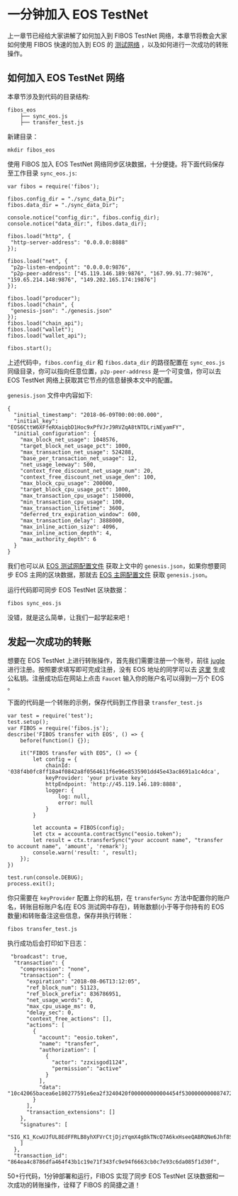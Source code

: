 # 一分钟加入 EOS TestNet

上一章节已经给大家讲解了如何加入到 FIBOS TestNet 网络，本章节将教会大家如何使用 FIBOS 快速的加入到 EOS 的 [测试网络](http://jungle.cryptolions.io/#home) ，以及如何进行一次成功的转账操作。

## 如何加入 EOS TestNet 网络
本章节涉及到代码的目录结构:

```
fibos_eos
    ├── sync_eos.js
    ├── transfer_test.js

```
新建目录：
```
mkdir fibos_eos
```

使用 FIBOS 加入 EOS TestNet 网络同步区块数据，十分便捷。将下面代码保存至工作目录 `sync_eos.js`:

```
var fibos = require('fibos');

fibos.config_dir = "./sync_data_Dir";
fibos.data_dir = "./sync_data_Dir";

console.notice("config_dir:", fibos.config_dir);
console.notice("data_dir:", fibos.data_dir);

fibos.load("http", {
 "http-server-address": "0.0.0.0:8888"
});

fibos.load("net", {
 "p2p-listen-endpoint": "0.0.0.0:9876",
 "p2p-peer-address": ["45.119.146.189:9876", "167.99.91.77:9876", "159.65.214.148:9876", "149.202.165.174:19876"]
});

fibos.load("producer");
fibos.load("chain", {
 "genesis-json": "./genesis.json"
});
fibos.load("chain_api");
fibos.load("wallet");
fibos.load("wallet_api");

fibos.start();
```

上述代码中，`fibos.config_dir` 和 `fibos.data_dir` 的路径配置在 `sync_eos.js` 同级目录，你可以指向任意位置，`p2p-peer-address` 是一个可变值，你可以去 EOS TestNet 网络上获取其它节点的信息替换本文中的配置。

`genesis.json` 文件中内容如下:

```
{
  "initial_timestamp": "2018-06-09T00:00:00.000",
  "initial_key": "EOS6CttW6XFfeRXaiqbD1Hoc9xPfVJrJ9RVZqA8tNTDLriNEyamFY",
  "initial_configuration": {
    "max_block_net_usage": 1048576,
    "target_block_net_usage_pct": 1000,
    "max_transaction_net_usage": 524288,
    "base_per_transaction_net_usage": 12,
    "net_usage_leeway": 500,
    "context_free_discount_net_usage_num": 20,
    "context_free_discount_net_usage_den": 100,
    "max_block_cpu_usage": 200000,
    "target_block_cpu_usage_pct": 1000,
    "max_transaction_cpu_usage": 150000,
    "min_transaction_cpu_usage": 100,
    "max_transaction_lifetime": 3600,
    "deferred_trx_expiration_window": 600,
    "max_transaction_delay": 3888000,
    "max_inline_action_size": 4096,
    "max_inline_action_depth": 4,
    "max_authority_depth": 6
  }
}
```

我们也可以从 [EOS 测试网配置文件](https://github.com/CryptoLions/EOS-Jungle-Testnet/blob/aa499583d5e7f19799d93ab569e29b39741d1bb4/genesis.json) 获取上文中的 `genesis.json`，如果你想要同步 EOS 主网的区块数据，那就去  [EOS 主网配置文件](https://github.com/EOS-Mainnet/eos/blob/mainnet-1.1.3/mainnet-genesis.json) 获取 `genesis.json`。

运行代码即可同步 EOS TestNet 区块数据：

```
fibos sync_eos.js
```

没错，就是这么简单，让我们一起学起来吧！

## 发起一次成功的转账

想要在 EOS TestNet 上进行转账操作，首先我们需要注册一个账号，前往 [jugle](http://jungle.cryptolions.io/#account) 进行注册。按照要求填写即可完成注册，没有 EOS 地址的同学可以去 [这里](https://meet.one/generate.html) 生成公私钥。注册成功后在网站上点击 `Faucet` 输入你的账户名可以得到一万个 EOS 。

下面的代码是一个转账的示例，保存代码到工作目录 `transfer_test.js`

```
var test = require('test');
test.setup();
var FIBOS = require('fibos.js');
describe('FIBOS transfer with EOS', () => {
    before(function() {});

    it("FIBOS transfer with EOS", () => {
        let config = {
            chainId: '038f4b0fc8ff18a4f0842a8f0564611f6e96e8535901dd45e43ac8691a1c4dca', 
            keyProvider: 'your private key', 
            httpEndpoint: 'http://45.119.146.189:8888',
            logger: {
                log: null,
                error: null
            }
        }

        let accounta = FIBOS(config);
        let ctx = accounta.contractSync("eosio.token");
        let result = ctx.transferSync("your account name", "transfer to account name", 'amount', 'remark');
        console.warn('result: ', result);
    });
})

test.run(console.DEBUG);
process.exit();
```

你只需要在 `keyProvider` 配置上你的私钥，在 `transferSync` 方法中配置你的账户名，转账目标账户名(在 EOS 测试网中存在)，转账数额(小于等于你持有的 EOS 数量)和转账备注这些信息，保存并执行转账：

```
fibos transfer_test.js
```

执行成功后会打印如下日志：

```
 "broadcast": true,
  "transaction": {
    "compression": "none",
    "transaction": {
      "expiration": "2018-08-06T13:12:05",
      "ref_block_num": 51123,
      "ref_block_prefix": 836786951,
      "net_usage_words": 0,
      "max_cpu_usage_ms": 0,
      "delay_sec": 0,
      "context_free_actions": [],
      "actions": [
        {
          "account": "eosio.token",
          "name": "transfer",
          "authorization": [
            {
              "actor": "zzxisgod1124",
              "permission": "active"
            }
          ],
          "data": "10c42065bacea6e180277591e6ea2f3240420f000000000004454f5300000000087472616e73666572"
        }
      ],
      "transaction_extensions": []
    },
    "signatures": [
      "SIG_K1_KcwUJfUL8EdFFRLB8yhXFVrCtjDjzYqmX4gBkTNcQ7A6kxHseeQABRQNe6Jhf8S2dWnxhrisXU87UurPpsyuCppdP58SHs"
    ]
  },
  "transaction_id": "864ea4c8786dfa464f43b1c19e71f343fc9e94f6663cb0c7e93c6da085f1d30f",
```

50+行代码，1分钟部署和运行，FIBOS 实现了同步 EOS TestNet 区块数据和一次成功的转账操作，诠释了 FIBOS 的简捷之道！